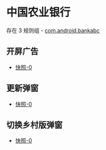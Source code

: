 # 中国农业银行

存在 3 规则组 - [com.android.bankabc](/src/apps/com.android.bankabc.ts)

## 开屏广告

- [快照-0](https://gkd-kit.gitee.io/import/12472629)

## 更新弹窗

- [快照-0](https://gkd-kit.gitee.io/import/12685502)

## 切换乡村版弹窗

- [快照-0](https://gkd-kit.gitee.io/import/12685764)
